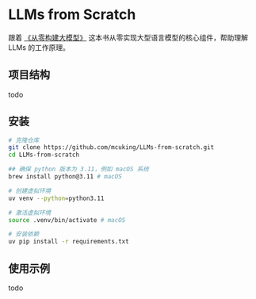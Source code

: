 # LLMs from Scratch

跟着 [《从零构建大模型》](https://book.douban.com/subject/37305124/) 这本书从零实现大型语言模型的核心组件，帮助理解 LLMs 的工作原理。

## 项目结构

todo

## 安装

```bash
# 克隆仓库
git clone https://github.com/mcuking/LLMs-from-scratch.git
cd LLMs-from-scratch

## 确保 python 版本为 3.11，例如 macOS 系统
brew install python@3.11 # macOS

# 创建虚拟环境
uv venv --python=python3.11

# 激活虚拟环境
source .venv/bin/activate # macOS

# 安装依赖
uv pip install -r requirements.txt
```

## 使用示例

todo
